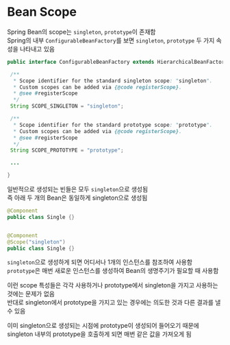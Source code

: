 # Bean Scope

Spring Bean의 scope는 `singleton`, `prototype`이 존재함  
Spring의 내부 `ConfigurableBeanFactory`를 보면 `singleton`, `prototype` 두 가지 속성을 나타내고 있음

```java
public interface ConfigurableBeanFactory extends HierarchicalBeanFactory, SingletonBeanRegistry {

 /**
  * Scope identifier for the standard singleton scope: "singleton".
  * Custom scopes can be added via {@code registerScope}.
  * @see #registerScope
  */
 String SCOPE_SINGLETON = "singleton";

 /**
  * Scope identifier for the standard prototype scope: "prototype".
  * Custom scopes can be added via {@code registerScope}.
  * @see #registerScope
  */
 String SCOPE_PROTOTYPE = "prototype";

 ...

}
```

일반적으로 생성되는 빈들은 모두 `singleton`으로 생성됨  
즉 아래 두 개의 Bean은 동일하게 singleton으로 생성됨

```java
@Component
public class Single {}


@Component
@Scope("singleton")
public class Single {}
```

`singleton`으로 생성하게 되면 어디서나 1개의 인스턴스를 참조하여 사용함  
`prototype`은 매번 새로운 인스턴스를 생성하여 Bean의 생명주기가 필요할 때 사용함

이런 scope 특성들은 각각 사용하거나 prototype에서 singleton을 가지고 사용하는 것에는 문제가 없음  
반대로 singleton에서 prototype을 가지고 있는 경우에는 의도한 것과 다른 결과를 낼 수 있음  

이미 singleton으로 생성되는 시점에 prototype이 생성되어 들어오기 때문에 singleton 내부의 prototype을 호출하게 되면 매번 같은 값을 가져오게 됨  
